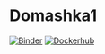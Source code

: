 # Domashka1
[![Binder](https://mybinder.org/badge_logo.svg)](https://mybinder.org/v2/gh/m2006746/Domashka1.git/HEAD?labpath=Domashka_1_notebooks.ipynb)
[![Dockerhub](https://hub.docker.com/badge/License-Boost_1.0-lightblue.svg)](https://hub.docker.com/repository/docker/m2006746/domashka_4/general)
